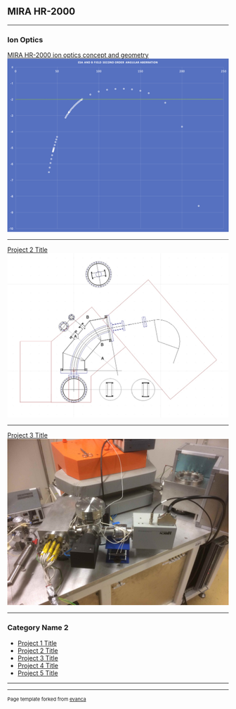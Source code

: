## MIRA HR-2000

---

### Ion Optics

[MIRA HR-2000 ion optics concept and geometry](/MIRA_HR2000_ion_optics_concept)
<img src="images/double_focusing_condition.jpg?raw=true"/>

---
[Project 2 Title](/pdf/sample_presentation.pdf)
<img src="images/MIRA_HR2000_concept.jpg?raw=true"/>

---
[Project 3 Title](http://example.com/)
<img src="images/MIRA_hiden.jpg?raw=true"/>

---

### Category Name 2

- [Project 1 Title](http://example.com/)
- [Project 2 Title](http://example.com/)
- [Project 3 Title](http://example.com/)
- [Project 4 Title](http://example.com/)
- [Project 5 Title](http://example.com/)

---




---
<p style="font-size:11px">Page template forked from <a href="https://github.com/evanca/quick-portfolio">evanca</a></p>
<!-- Remove above link if you don't want to attibute -->
